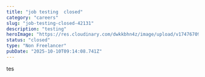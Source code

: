 ```yaml
---
title: "job testing  closed"
category: "careers"
slug: "job-testing-closed-42131"
description: "testing"
heroImage: "https://res.cloudinary.com/dwkkbhn4z/image/upload/v1747670954/uploads/zy70ljky7xa0stxbcslw.png"
status: "closed"
type: "Non Freelancer"
pubDate: "2025-10-10T09:14:08.741Z"
---
```




tes